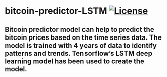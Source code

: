 # bitcoin-predictor-LSTM [![License](https://img.shields.io/badge/License-Apache%202.0-blue.svg)](https://opensource.org/licenses/Apache-2.0)

Bitcoin predictor model can help to predict the bitcoin prices based on the time series data. The model is trained with 4 years of data to identify patterns and trends. Tensorflow’s LSTM deep learning model has been used to create the model.
---




